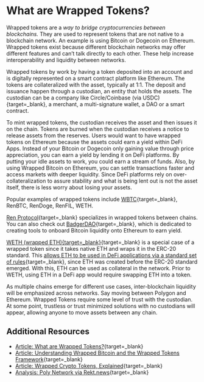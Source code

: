 # What are Wrapped Tokens?

Wrapped tokens are a _way to bridge cryptocurrencies between blockchains._ They are used to represent tokens that are not native to a blockchain network. An example is using Bitcoin or Dogecoin on Ethereum. Wrapped tokens exist because different blockchain networks may offer different features and can’t talk directly to each other. These help increase interoperability and liquidity between networks.

Wrapped tokens by work by having a token deposited into an account and is digitally represented on a smart contract platform like Ethereum. The tokens are collateralized with the asset, typically at 1:1. The deposit and issuance happen through a custodian, an entity that holds the assets. The custodian can be a company like Circle/Coinbase (via USDC){target=_blank}, a merchant, a multi-signature wallet, a DAO or a smart contract.

To mint wrapped tokens, the custodian receives the asset and then issues it on the chain. Tokens are burned when the custodian receives a notice to release assets from the reserves. Users would want to have wrapped tokens on Ethereum because the assets could earn a yield within DeFi Apps. Instead of your Bitcoin or Dogecoin only gaining value through price appreciation, you can earn a yield by lending it on DeFi platforms. By putting your idle assets to work, you could earn a stream of funds. Also, by using Wrapped Bitcoin on Ethereum, you can settle transactions faster and access markets with deeper liquidity. Since DeFi platforms rely on over-collateralization to assure stability and what is being lent out is not the asset itself, there is less worry about losing your assets.

Popular examples of wrapped tokens include [WBTC](https://wbtc.network/){target=_blank}, RenBTC, RenDoge, RenFIL, WETH.

[Ren Protocol](https://medium.com/renproject/how-renvm-actually-works-c2f76a2630c4){target=_blank} specializes in wrapped tokens between chains. You can also check out [BadgerDAO](https://badgerdao.medium.com/introducing-badger-dao-ed47a586c619){target=_blank}, which is dedicated to creating tools to onboard Bitcoin liquidity onto Ethereum to earn yield.

[WETH (wrapped ETH){target=_blank}](https://weth.io/){target=_blank} is a special case of a wrapped token since it takes native ETH and wraps it in the ERC-20 standard. This [allows ETH to be used in DeFi applications via a standard set of rules](https://yos.io/2019/07/13/smart-contract-extensibility-wrapped-tokens/){target=_blank}, since ETH was created before the ERC-20 standard emerged. With this, ETH can be used as collateral in the network. Prior to WETH, using ETH in a DeFi app would require swapping ETH into a token.

As multiple chains emerge for different use cases, inter-blockchain liquidity will be emphasized across networks. Say moving between Polygon and Ethereum. Wrapped Tokens require some level of trust with the custodian. At some point, trustless or trust minimized solutions with no custodians will appear, allowing anyone to move assets between any chain.

## Additional Resources

- [Article: What are Wrapped Tokens?](https://academy.binance.com/en/articles/what-are-wrapped-tokens){target=_blank}
- [Article: Understanding Wrapped Bitcoin and the Wrapped Tokens Framework](https://medium.com/nerd-for-tech/understanding-wrapped-bitcoin-and-the-wrapped-tokens-framework-6ed45e52acdb){target=_blank}
- [Article: Wrapped Crypto Tokens, Explained](https://cointelegraph.com/explained/wrapped-crypto-tokens-explained){target=_blank}
- [Analysis: Poly Network via Rekt.news](https://www.rekt.news/polynetwork-rekt/){target=_blank}
